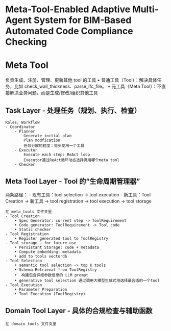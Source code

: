 # Meta-Tool-Enabled Adaptive Multi-Agent System for BIM-Based Automated Code Compliance Checking

# Meta Tool
负责生成、注册、管理、更新其他 tool 的工具
    • 普通工具（Tool）：解决具体任务，比如 check_wall_thickness、parse_ifc_file。
    • 元工具（Meta Tool）：不直接解决业务问题，而是生成/修改/组织其他工具

## Task Layer - 处理任务（规划、执行、检查）
    Roles, Workflow
    - Coordinator
        - Planner
            Generate initial plan
            Plan modfication
            任务分解的粒度：每步使用一个工具
        - Executor
            Execute each step: ReAct loop
            Executor通过ReAct循环动态选择调用哪个meta tool
        - Checker
    
## Meta Tool Layer - Tool 的“生命周期管理器”
两条路径：
    - 现有工具：tool selection -> tool execution 
    - 新工具：Tool Creation → 新工具 → tool registration -> tool execution -> tool storage

    在 meta_tools 文件夹里
    - Tool Creation
        • Spec Generator: current step -> ToolRequirement
        • Code generator: ToolRequirement -> Tool code
        • Static checker
    - Tool Registration
        • Register generated tool to ToolRegistry
    - Tool storage - for future use
        • Persistant Storage: code + metadata
        • Compute embedding: metadata
        • add to tools vectordb
    - Tool Selection
        • semantic tool selection -> top K tools
        • Schema Retrieval from ToolRegistry
        •  构建包含详细参数信息的 LLM prompt
        • generative tool selection 通过调用大模型生成式地选择最合适的一个tool
    - Tool Execution
        • Parameter Preparation
        • Tool Execution (ToolRegistry)
    
## Domain Tool Layer - 具体的合规检查与辅助函数
    在 domain tools 文件夹里